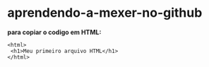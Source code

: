 # aprendendo-a-mexer-no-github

**para copiar o codigo em HTML:**

```
<html>
 <h1>Meu primeiro arquivo HTML</h1>
</html>
```
